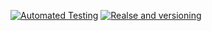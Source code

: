 [![Automated Testing](https://github.com/azeemyousaf-nps/Versioning_Test/actions/workflows/gittesting.yml/badge.svg)](https://github.com/azeemyousaf-nps/Versioning_Test/actions/workflows/gittesting.yml) [![Realse and versioning](https://github.com/azeemyousaf-nps/Versioning_Test/actions/workflows/gitversioning.yml/badge.svg)](https://github.com/azeemyousaf-nps/Versioning_Test/actions/workflows/gitversioning.yml)
